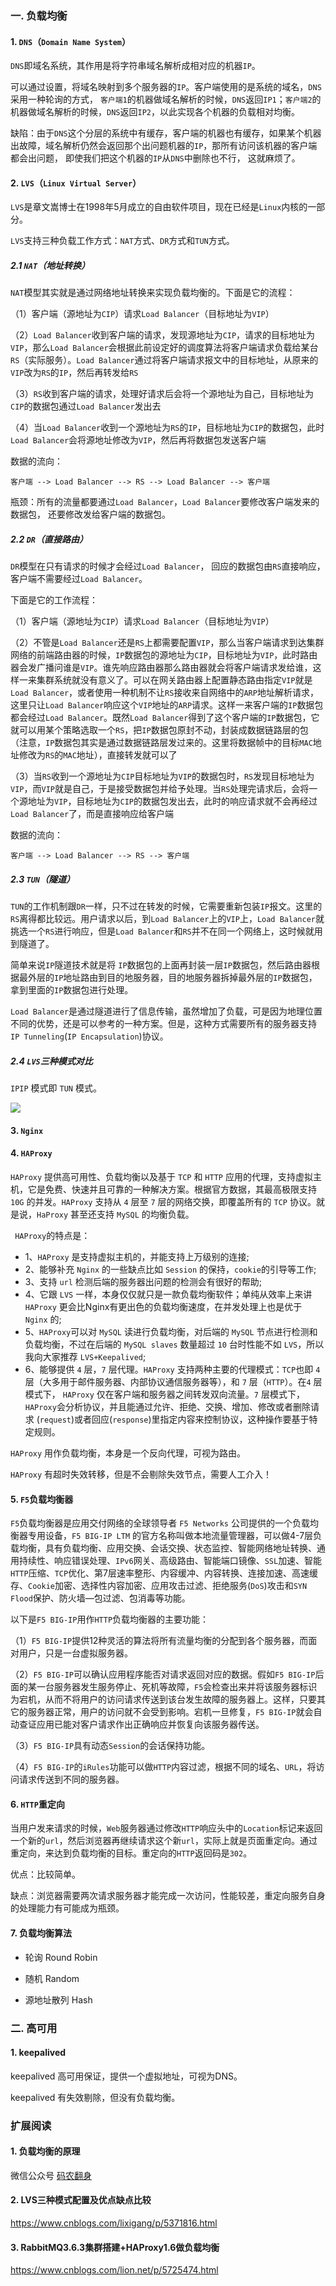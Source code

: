 ### 一. 负载均衡
#### 1. `DNS`（`Domain Name System`）
`DNS`即域名系统，其作用是将字符串域名解析成相对应的机器`IP`。

可以通过设置，将域名映射到多个服务器的`IP`。客户端使用的是系统的域名，`DNS`采用一种轮询的方式， `客户端1`的机器做域名解析的时候，`DNS`返回`IP1`；`客户端2`的机器做域名解析的时候，`DNS`返回`IP2`，以此实现各个机器的负载相对均衡。

缺陷：由于`DNS`这个分层的系统中有缓存，客户端的机器也有缓存，如果某个机器出故障，域名解析仍然会返回那个出问题机器的`IP`，那所有访问该机器的客户端都会出问题， 即使我们把这个机器的`IP`从`DNS`中删除也不行， 这就麻烦了。

#### 2. `LVS`（`Linux Virtual Server`）
`LVS`是章文嵩博士在1998年5月成立的自由软件项目，现在已经是`Linux`内核的一部分。

`LVS`支持三种负载工作方式：`NAT`方式、`DR`方式和`TUN`方式。

##### 2.1 `NAT`（地址转换）
`NAT`模型其实就是通过网络地址转换来实现负载均衡的。下面是它的流程：

（1）客户端（源地址为`CIP`）请求`Load Balancer`（目标地址为`VIP`）

（2）`Load Balancer`收到客户端的请求，发现源地址为`CIP`，请求的目标地址为`VIP`，那么`Load Balancer`会根据此前设定好的调度算法将客户端请求负载给某台`RS`（实际服务）。`Load Balancer`通过将客户端请求报文中的目标地址，从原来的`VIP`改为`RS`的`IP`，然后再转发给`RS`

（3）`RS`收到客户端的请求，处理好请求后会将一个源地址为自己，目标地址为`CIP`的数据包通过`Load Balancer`发出去

（4）当`Load Balancer`收到一个源地址为`RS`的`IP`，目标地址为`CIP`的数据包，此时`Load Balancer`会将源地址修改为`VIP`，然后再将数据包发送客户端

数据的流向：
```
客户端 --> Load Balancer --> RS --> Load Balancer --> 客户端
```

瓶颈：所有的流量都要通过`Load Balancer`，`Load Balancer`要修改客户端发来的数据包， 还要修改发给客户端的数据包。

##### 2.2 `DR`（直接路由）
`DR`模型在只有请求的时候才会经过`Load Balancer`， 回应的数据包由`RS`直接响应，客户端不需要经过`Load Balancer`。

下面是它的工作流程：

（1）客户端（源地址为`CIP`）请求`Load Balancer`（目标地址为`VIP`）

（2）不管是`Load Balancer`还是`RS`上都需要配置`VIP`，那么当客户端请求到达集群网络的前端路由器的时候，`IP`数据包的源地址为`CIP`，目标地址为`VIP`，此时路由器会发广播问谁是`VIP`。谁先响应路由器那么路由器就会将客户端请求发给谁，这样一来集群系统就没有意义了。可以在网关路由器上配置静态路由指定`VIP`就是`Load Balancer`，或者使用一种机制不让`RS`接收来自网络中的`ARP`地址解析请求，这里只让`Load Balancer`响应这个`VIP`地址的`ARP`请求。这样一来客户端的`IP`数据包都会经过`Load Balancer`。既然`Load Balancer`得到了这个客户端的`IP`数据包，它就可以用某个策略选取一个`RS`，把`IP`数据包原封不动，封装成数据链路层的包（注意，`IP`数据包其实是通过数据链路层发过来的。这里将数据帧中的目标`MAC`地址修改为`RS`的`MAC`地址），直接转发就可以了


（3）当`RS`收到一个源地址为`CIP`目标地址为`VIP`的数据包时，`RS`发现目标地址为`VIP`，而`VIP`就是自己，于是接受数据包并给予处理。当`RS`处理完请求后，会将一个源地址为`VIP`，目标地址为`CIP`的数据包发出去，此时的响应请求就不会再经过`Load Balancer`了，而是直接响应给客户端

数据的流向：
```
客户端 --> Load Balancer --> RS --> 客户端
```

##### 2.3 `TUN`（隧道）
`TUN`的工作机制跟`DR`一样，只不过在转发的时候，它需要重新包装`IP`报文。这里的`RS`离得都比较远。用户请求以后，到`Load Balancer`上的`VIP`上，`Load Balancer`就挑选一个`RS`进行响应，但是`Load Balancer`和`RS`并不在同一个网络上，这时候就用到隧道了。

简单来说`IP`隧道技术就是将 `IP`数据包的上面再封装一层`IP`数据包，然后路由器根据最外层的`IP`地址路由到目的地服务器，目的地服务器拆掉最外层的`IP`数据包，拿到里面的`IP`数据包进行处理。

`Load Balancer`是通过隧道进行了信息传输，虽然增加了负载，可是因为地理位置不同的优势，还是可以参考的一种方案。但是，这种方式需要所有的服务器支持`IP Tunneling`(`IP Encapsulation`)协议。

##### 2.4 `LVS`三种模式对比
`IPIP` 模式即 `TUN` 模式。

![](../photo/LVS.jpg)

#### 3. `Nginx`

#### 4. `HAProxy`
`HAProxy` 提供高可用性、负载均衡以及基于 `TCP` 和 `HTTP` 应用的代理，支持虚拟主机，它是免费、快速并且可靠的一种解决方案。根据官方数据，其最高极限支持 `10G` 的并发。`HAProxy` 支持从 `4` 层至 `7` 层的网络交换，即覆盖所有的 `TCP` 协议。就是说，`HaProxy` 甚至还支持 `MySQL` 的均衡负载。

` HAProxy`的特点是：
+ 1、`HAProxy` 是支持虚拟主机的，并能支持上万级别的连接;
+ 2、能够补充 `Nginx` 的一些缺点比如 `Session` 的保持，`cookie`的引导等工作;
+ 3、支持 `url` 检测后端的服务器出问题的检测会有很好的帮助;
+ 4、它跟 `LVS` 一样，本身仅仅就只是一款负载均衡软件；单纯从效率上来讲 `HAProxy` 更会比Nginx有更出色的负载均衡速度，在并发处理上也是优于 `Nginx` 的;
+ 5、`HAProxy`可以对 `MySQL` 读进行负载均衡，对后端的 `MySQL` 节点进行检测和负载均衡，不过在后端的 `MySQL slaves` 数量超过 `10` 台时性能不如 `LVS`，所以我向大家推荐 `LVS+Keepalived`;
+ 6、能够提供 `4` 层，`7` 层代理。`HAProxy` 支持两种主要的代理模式：`TCP`也即 `4` 层（大多用于邮件服务器、内部协议通信服务器等），和 `7` 层（`HTTP`）。在`4` 层模式下， `HAProxy` 仅在客户端和服务器之间转发双向流量。`7` 层模式下，`HAProxy`会分析协议，并且能通过允许、拒绝、交换、增加、修改或者删除请求 (`request`)或者回应(`response`)里指定内容来控制协议，这种操作要基于特定规则。

`HAProxy` 用作负载均衡，本身是一个反向代理，可视为路由。

`HAProxy` 有超时失效转移，但是不会剔除失效节点，需要人工介入！

#### 5. ``F5``负载均衡器
`F5`负载均衡器是应用交付网络的全球领导者 `F5 Networks` 公司提供的一个负载均衡器专用设备，`F5 BIG-IP LTM` 的官方名称叫做本地流量管理器，可以做4-7层负载均衡，具有负载均衡、应用交换、会话交换、状态监控、智能网络地址转换、通用持续性、响应错误处理、`IPv6`网关、高级路由、智能端口镜像、`SSL`加速、智能`HTTP`压缩、`TCP`优化、第7层速率整形、内容缓冲、内容转换、连接加速、高速缓存、`Cookie`加密、选择性内容加密、应用攻击过滤、拒绝服务(`DoS`)攻击和`SYN Flood`保护、防火墙—包过滤、包消毒等功能。

以下是`F5 BIG-IP`用作`HTTP`负载均衡器的主要功能：

（1）`F5 BIG-IP`提供12种灵活的算法将所有流量均衡的分配到各个服务器，而面对用户，只是一台虚拟服务器。

（2）`F5 BIG-IP`可以确认应用程序能否对请求返回对应的数据。假如`F5 BIG-IP`后面的某一台服务器发生服务停止、死机等故障，`F5`会检查出来并将该服务器标识为宕机，从而不将用户的访问请求传送到该台发生故障的服务器上。这样，只要其它的服务器正常，用户的访问就不会受到影响。宕机一旦修复，`F5 BIG-IP`就会自动查证应用已能对客户请求作出正确响应并恢复向该服务器传送。

（3）`F5 BIG-IP`具有动态`Session`的会话保持功能。

（4）`F5 BIG-IP`的`iRules`功能可以做`HTTP`内容过滤，根据不同的域名、`URL`，将访问请求传送到不同的服务器。

#### 6. `HTTP`重定向
当用户发来请求的时候，`Web`服务器通过修改`HTTP`响应头中的`Location`标记来返回一个新的`url`，然后浏览器再继续请求这个新`url`，实际上就是页面重定向。通过重定向，来达到负载均衡的目标。重定向的`HTTP`返回码是`302`。

优点：比较简单。

缺点：浏览器需要两次请求服务器才能完成一次访问，性能较差，重定向服务自身的处理能力有可能成为瓶颈。

#### 7. 负载均衡算法

+ 轮询 Round Robin

+ 随机 Random

+ 源地址散列 Hash

### 二. 高可用
#### 1. keepalived
keepalived 高可用保证，提供一个虚拟地址，可视为DNS。

keepalived 有失效剔除，但没有负载均衡。

### 扩展阅读
#### 1. 负载均衡的原理
微信公众号 [码农翻身](https://mp.weixin.qq.com/s?__biz=MzAxOTc0NzExNg==&mid=2665514539&idx=1&sn=e36b47d93396844bb1a46c82c9b65df7&chksm=80d67e68b7a1f77e80052ea57e4676ea79c5c53b49a038f597ee99dba54ad15d2abdfe36433c&mpshare=1&scene=1&srcid=08140yFzvlCA8KMMUIW3gtTH#rd)

#### 2. LVS三种模式配置及优点缺点比较
https://www.cnblogs.com/lixigang/p/5371816.html

#### 3. RabbitMQ3.6.3集群搭建+HAProxy1.6做负载均衡
https://www.cnblogs.com/lion.net/p/5725474.html
